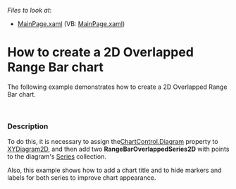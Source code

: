 <!-- default file list -->
*Files to look at*:

* [MainPage.xaml](./CS/OverlappedRangeBar/MainPage.xaml) (VB: [MainPage.xaml](./VB/OverlappedRangeBar/MainPage.xaml))
<!-- default file list end -->
# How to create a 2D Overlapped Range Bar chart


<p>The following example demonstrates how to create a 2D Overlapped Range Bar chart.</p><br />



<h3>Description</h3>

<p>To do this, it is necessary to assign the<a href="http://help.devexpress.com/#Silverlight/DevExpressXpfChartsChartControl_Diagramtopic"><u>ChartControl.Diagram</u></a> property to <a href="http://help.devexpress.com/#Silverlight/clsDevExpressXpfChartsXYDiagram2Dtopic"><u>XYDiagram2D</u></a>, and then add two <strong>RangeBarOverlappedSeries2D</strong> with points to the diagram's <a href="http://help.devexpress.com/#Silverlight/DevExpressXpfChartsDiagram_Seriestopic"><u>Series</u></a> collection.</p>
<p>Also, this example shows how to add a chart title and to hide markers and labels for both series to improve chart appearance.</p>

<br/>


